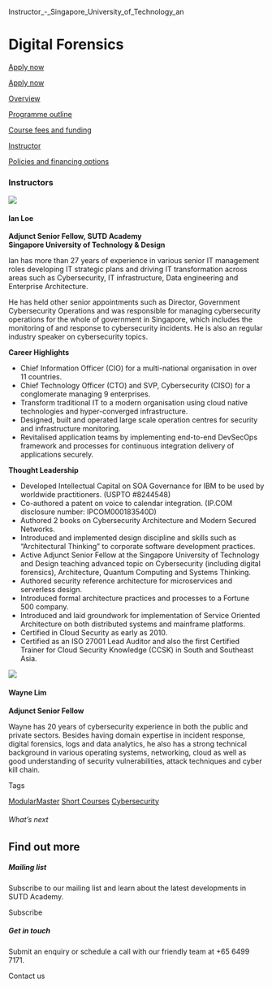 Instructor_-_Singapore_University_of_Technology_an



Digital Forensics
=================

[Apply now](/admissions/academy/short-courses/short-courses-register-your-interest?coursename=digital-forensics)




[Apply now](/admissions/academy/short-courses/short-courses-register-your-interest?coursename=digital-forensics)

[Overview](/course/digital-forensics/#tabs)

[Programme outline](/course/digital-forensics/programme-outline/#tabs)

[Course fees and funding](/course/digital-forensics/course-fees-and-funding/#tabs)

[Instructor](/course/digital-forensics/instructor/#tabs)

[Policies and financing options](/course/digital-forensics/policies-and-financing-options/#tabs)

### Instructors

![](https://www.sutd.edu.sg/wp-content/uploads/2024/12/Ian-Loe-updated-profile-pic-1_1399821_3360831.png?w=144)

#### **Ian Loe**

**Adjunct Senior Fellow, SUTD Academy  
Singapore University of Technology & Design**

Ian has more than 27 years of experience in various senior IT management roles developing IT strategic plans and driving IT transformation across areas such as Cybersecurity, IT infrastructure, Data engineering and Enterprise Architecture.

He has held other senior appointments such as Director, Government Cybersecurity Operations and was responsible for managing cybersecurity operations for the whole of government in Singapore, which includes the monitoring of and response to cybersecurity incidents. He is also an regular industry speaker on cybersecurity topics.

**Career Highlights**

* Chief Information Officer (CIO) for a multi-national organisation in over 11 countries.
* Chief Technology Officer (CTO) and SVP, Cybersecurity (CISO) for a conglomerate managing 9 enterprises.
* Transform traditional IT to a modern organisation using cloud native technologies and hyper-converged infrastructure.
* Designed, built and operated large scale operation centres for security and infrastructure monitoring.
* Revitalised application teams by implementing end-to-end DevSecOps framework and processes for continuous integration delivery of applications securely.

**Thought Leadership**

* Developed Intellectual Capital on SOA Governance for IBM to be used by worldwide practitioners. (USPTO #8244548)
* Co-authored a patent on voice to calendar integration. (IP.COM disclosure number: IPCOM000183540D)
* Authored 2 books on Cybersecurity Architecture and Modern Secured Networks.
* Introduced and implemented design discipline and skills such as “Architectural Thinking” to corporate software development practices.
* Active Adjunct Senior Fellow at the Singapore University of Technology and Design teaching advanced topic on Cybersecurity (including digital forensics), Architecture, Quantum Computing and Systems Thinking.
* Authored security reference architecture for microservices and serverless design.
* Introduced formal architecture practices and processes to a Fortune 500 company.
* Introduced and laid groundwork for implementation of Service Oriented Architecture on both distributed systems and mainframe platforms.
* Certified in Cloud Security as early as 2010.
* Certified as an ISO 27001 Lead Auditor and also the first Certified Trainer for Cloud Security Knowledge (CCSK) in South and Southeast Asia.

![](https://www.sutd.edu.sg/wp-content/uploads/2024/12/Wayne_9923322.jpeg?w=144)

#### **Wayne Lim**

**Adjunct Senior Fellow**

Wayne has 20 years of cybersecurity experience in both the public and private sectors. Besides having domain expertise in incident response, digital forensics, logs and data analytics, he also has a strong technical background in various operating systems, networking, cloud as well as good understanding of security vulnerabilities, attack techniques and cyber kill chain.

Tags

[ModularMaster](/admissions/academy/courses-and-modules/?academy-type-course=792)
[Short Courses](/admissions/academy/courses-and-modules/?academy-type-course=780)
[Cybersecurity](/admissions/academy/courses-and-modules/?discipline=787)

###### What’s next

Find out more
-------------

##### Mailing list

Subscribe to our mailing list and learn about the latest developments in SUTD Academy.

Subscribe

##### Get in touch

Submit an enquiry or schedule a call with our friendly team at +65 6499 7171.

Contact us


